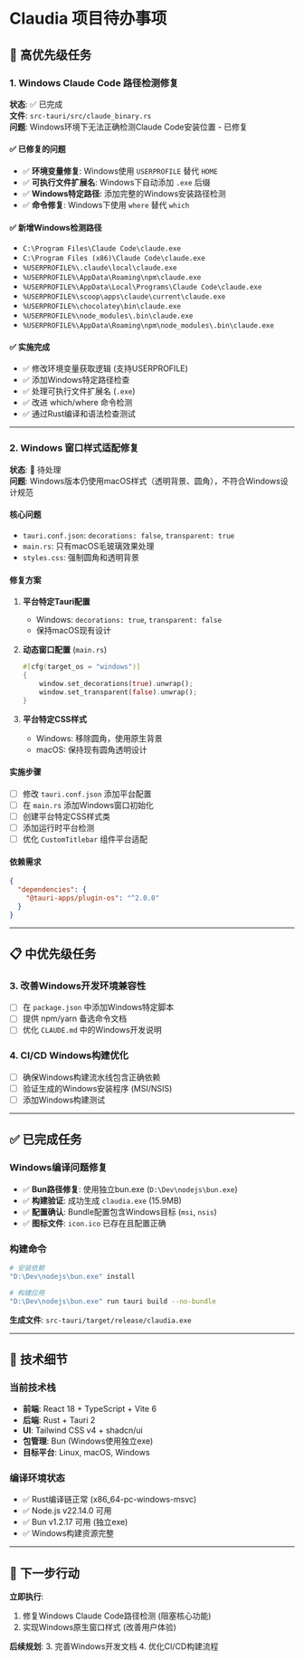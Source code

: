 # Claudia 项目待办事项

## 🚨 高优先级任务

### 1. Windows Claude Code 路径检测修复
**状态**: ✅ 已完成  
**文件**: `src-tauri/src/claude_binary.rs`  
**问题**: Windows环境下无法正确检测Claude Code安装位置 - 已修复

#### ✅ 已修复的问题
- ✅ **环境变量修复**: Windows使用 `USERPROFILE` 替代 `HOME`
- ✅ **可执行文件扩展名**: Windows下自动添加 `.exe` 后缀
- ✅ **Windows特定路径**: 添加完整的Windows安装路径检测
- ✅ **命令修复**: Windows下使用 `where` 替代 `which`

#### ✅ 新增Windows检测路径
- `C:\Program Files\Claude Code\claude.exe`
- `C:\Program Files (x86)\Claude Code\claude.exe`  
- `%USERPROFILE%\.claude\local\claude.exe`
- `%USERPROFILE%\AppData\Roaming\npm\claude.exe`
- `%USERPROFILE%\AppData\Local\Programs\Claude Code\claude.exe`
- `%USERPROFILE%\scoop\apps\claude\current\claude.exe`
- `%USERPROFILE%\chocolatey\bin\claude.exe`
- `%USERPROFILE%\node_modules\.bin\claude.exe`
- `%USERPROFILE%\AppData\Roaming\npm\node_modules\.bin\claude.exe`

#### ✅ 实施完成
- ✅ 修改环境变量获取逻辑 (支持USERPROFILE)
- ✅ 添加Windows特定路径检查
- ✅ 处理可执行文件扩展名 (`.exe`)
- ✅ 改进 which/where 命令检测
- ✅ 通过Rust编译和语法检查测试

---

### 2. Windows 窗口样式适配修复
**状态**: 🔄 待处理  
**问题**: Windows版本仍使用macOS样式（透明背景、圆角），不符合Windows设计规范

#### 核心问题
- `tauri.conf.json`: `decorations: false`, `transparent: true`
- `main.rs`: 只有macOS毛玻璃效果处理
- `styles.css`: 强制圆角和透明背景

#### 修复方案
1. **平台特定Tauri配置**
   - Windows: `decorations: true`, `transparent: false`
   - 保持macOS现有设计

2. **动态窗口配置** (`main.rs`)
   ```rust
   #[cfg(target_os = "windows")]
   {
       window.set_decorations(true).unwrap();
       window.set_transparent(false).unwrap();
   }
   ```

3. **平台特定CSS样式**
   - Windows: 移除圆角，使用原生背景
   - macOS: 保持现有圆角透明设计

#### 实施步骤
- [ ] 修改 `tauri.conf.json` 添加平台配置
- [ ] 在 `main.rs` 添加Windows窗口初始化
- [ ] 创建平台特定CSS样式类
- [ ] 添加运行时平台检测
- [ ] 优化 `CustomTitlebar` 组件平台适配

#### 依赖需求
```json
{
  "dependencies": {
    "@tauri-apps/plugin-os": "^2.0.0"
  }
}
```

---

## 📋 中优先级任务

### 3. 改善Windows开发环境兼容性
- [ ] 在 `package.json` 中添加Windows特定脚本
- [ ] 提供 npm/yarn 备选命令文档
- [ ] 优化 `CLAUDE.md` 中的Windows开发说明

### 4. CI/CD Windows构建优化
- [ ] 确保Windows构建流水线包含正确依赖
- [ ] 验证生成的Windows安装程序 (MSI/NSIS)
- [ ] 添加Windows构建测试

---

## ✅ 已完成任务

### Windows编译问题修复
- ✅ **Bun路径修复**: 使用独立bun.exe (`D:\Dev\nodejs\bun.exe`)
- ✅ **构建验证**: 成功生成 `claudia.exe` (15.9MB)
- ✅ **配置确认**: Bundle配置包含Windows目标 (`msi`, `nsis`)
- ✅ **图标文件**: `icon.ico` 已存在且配置正确

### 构建命令
```bash
# 安装依赖
"D:\Dev\nodejs\bun.exe" install

# 构建应用
"D:\Dev\nodejs\bun.exe" run tauri build --no-bundle
```

**生成文件**: `src-tauri/target/release/claudia.exe`

---

## 🔧 技术细节

### 当前技术栈
- **前端**: React 18 + TypeScript + Vite 6
- **后端**: Rust + Tauri 2  
- **UI**: Tailwind CSS v4 + shadcn/ui
- **包管理**: Bun (Windows使用独立exe)
- **目标平台**: Linux, macOS, Windows

### 编译环境状态
- ✅ Rust编译链正常 (x86_64-pc-windows-msvc)
- ✅ Node.js v22.14.0 可用
- ✅ Bun v1.2.17 可用 (独立exe)
- ✅ Windows构建资源完整

---

## 🎯 下一步行动

**立即执行**: 
1. 修复Windows Claude Code路径检测 (阻塞核心功能)
2. 实现Windows原生窗口样式 (改善用户体验)

**后续规划**:
3. 完善Windows开发文档
4. 优化CI/CD构建流程